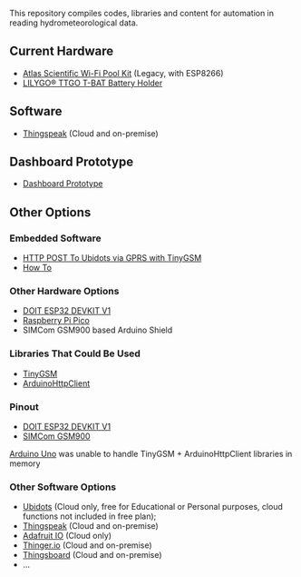 This repository compiles codes, libraries and content for automation in reading hydrometeorological data.

## Current Hardware

- [Atlas Scientific Wi-Fi Pool Kit](https://atlas-scientific.com/kits/wi-fi-pool-kit/) (Legacy, with ESP8266)
- [LILYGO® TTGO T-BAT Battery Holder](https://pt.aliexpress.com/item/4001156737871.html)

## Software

- [Thingspeak](https://thingspeak.com/) (Cloud and on-premise)

## Dashboard Prototype

- [Dashboard Prototype](https://dirceu-jr.github.io/remote_hydrometeorological_monitoring_system/dashboard/)

## Other Options

### Embedded Software

- [HTTP POST To Ubidots via GPRS with TinyGSM](https://github.com/dirceup/remote_hydrometeorological_monitoring_system/blob/master/arduino/gprs_to_ubidots.ino)
- [How To](https://github.com/dirceup/remote_hydrometeorological_monitoring_system/blob/master/howto.md)

### Other Hardware Options

- [DOIT ESP32 DEVKIT V1](https://en.wikipedia.org/wiki/ESP32)
- [Raspberry Pi Pico](https://www.raspberrypi.org/products/raspberry-pi-pico/)
- SIMCom GSM900 based Arduino Shield

### Libraries That Could Be Used

- [TinyGSM](https://github.com/vshymanskyy/TinyGSM)
- [ArduinoHttpClient](https://github.com/arduino-libraries/ArduinoHttpClient)

### Pinout

- [DOIT ESP32 DEVKIT V1](https://github.com/dirceup/remote_hydrometeorological_monitoring_system/blob/master/pinout/ESP32-DOIT-DEVKIT-V1-Board-Pinout-30-GPIOs-Copy.png)
- [SIMCom GSM900](https://github.com/dirceup/remote_hydrometeorological_monitoring_system/blob/master/pinout/Wiring-SIM900-GSM-GPRS-Shield-with-Arduino-UNO.png)

[Arduino Uno](http://arduino.cc/) was unable to handle TinyGSM + ArduinoHttpClient libraries in memory

### Other Software Options

- [Ubidots](https://ubidots.com/) (Cloud only, free for Educational or Personal purposes, cloud functions not included in free plan);
- [Thingspeak](https://thingspeak.com/) (Cloud and on-premise)
- [Adafruit IO](https://io.adafruit.com/) (Cloud only)
- [Thinger.io](https://thinger.io/) (Cloud and on-premise)
- [Thingsboard](https://thingsboard.io/) (Cloud and on-premise)
- ...
